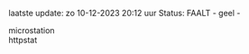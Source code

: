 laatste update: 
zo 10-12-2023 20:12   uur 
Status: FAALT - geel - 
<div class="service Y">microstation</div><div class="service G">httpstat</div>